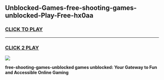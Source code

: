 
## Unblocked-Games-free-shooting-games-unblocked-Play-Free-hx0aa
<h3>
<a href="https://premium76.site?title=free-shooting-games-unblocked&ref=17A">CLICK TO PLAY</a></h3>
<hr>

<h3>
<a href="https://premium76.site?title=free-shooting-games-unblocked&ref=17A">CLICK 2 PLAY</a>
  
</h3>

<a href="https://premium76.site?title=free-shooting-games-unblocked&ref=17A"><img src="https://clearcache.store/games.png"></a>


**free-shooting-games-unblocked games unblocked: Your Gateway to Fun and Accessible Online Gaming**
